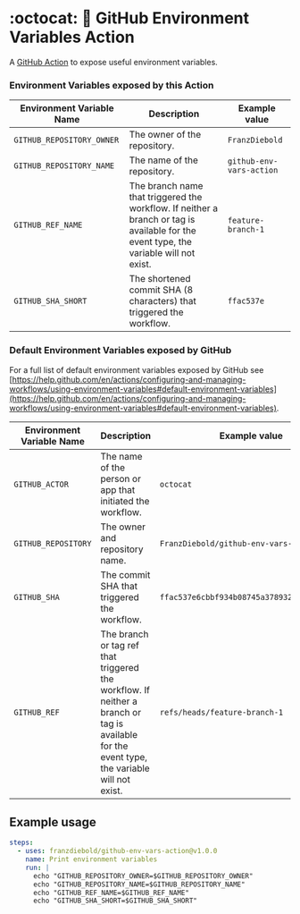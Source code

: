 # :octocat: :rocket: GitHub Environment Variables Action

A [GitHub Action](https://github.com/features/actions) to expose useful environment variables.

### Environment Variables exposed by **this Action**

| Environment Variable Name | Description                                                                                                                           | Example value             |
|---------------------------|---------------------------------------------------------------------------------------------------------------------------------------|---------------------------|
| `GITHUB_REPOSITORY_OWNER` | The owner of the repository.                                                                                                          | `FranzDiebold`            |
| `GITHUB_REPOSITORY_NAME`  | The name of the repository.                                                                                                           | `github-env-vars-action`  |
| `GITHUB_REF_NAME`         | The branch name that triggered the workflow. If neither a branch or tag is available for the event type, the variable will not exist. | `feature-branch-1`        |
| `GITHUB_SHA_SHORT`        | The shortened commit SHA (8 characters) that triggered the workflow.                                                                  | `ffac537e`                |


### Default Environment Variables exposed by GitHub

For a full list of default environment variables exposed by GitHub see [https://help.github.com/en/actions/configuring-and-managing-workflows/using-environment-variables#default-environment-variables](https://help.github.com/en/actions/configuring-and-managing-workflows/using-environment-variables#default-environment-variables).

| Environment Variable Name | Description                                                                                                                                 | Example value                                 |
|---------------------------|---------------------------------------------------------------------------------------------------------------------------------------------|-----------------------------------------------|
| `GITHUB_ACTOR`            | The name of the person or app that initiated the workflow.                                                                                  | `octocat`                                     |
| `GITHUB_REPOSITORY`       | The owner and repository name.                                                                                                              | `FranzDiebold/github-env-vars-action`         |
| `GITHUB_SHA`              | The commit SHA that triggered the workflow.                                                                                                 | `ffac537e6cbbf934b08745a378932722df287a53`    |
| `GITHUB_REF`              | The branch or tag ref that triggered the workflow. If neither a branch or tag is available for the event type, the variable will not exist. | `refs/heads/feature-branch-1`                 |

## Example usage

```yaml
steps:
  - uses: franzdiebold/github-env-vars-action@v1.0.0
    name: Print environment variables
    run: |
      echo "GITHUB_REPOSITORY_OWNER=$GITHUB_REPOSITORY_OWNER"
      echo "GITHUB_REPOSITORY_NAME=$GITHUB_REPOSITORY_NAME"
      echo "GITHUB_REF_NAME=$GITHUB_REF_NAME"
      echo "GITHUB_SHA_SHORT=$GITHUB_SHA_SHORT"
```
